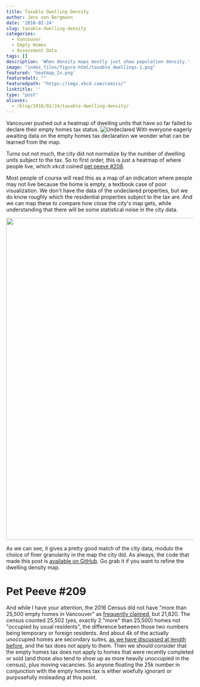 ```yaml
---
title: Taxable Dwelling Density
author: Jens von Bergmann
date: '2018-02-24'
slug: taxable-dwelling-density
categories:
  - Vancouver
  - Empty Homes
  - Assessment Data
tags: []
description: 'When density maps mostly just show population density.'
image: "index_files/figure-html/taxable_dwellings-1.png"
featured: 'heatmap_2x.png'
featuredalt: ""
featuredpath: "https://imgs.xkcd.com/comics/"
linktitle: ''
type: "post"
aliases:
  - /blog/2018/02/24/taxable-dwelling-density/
---
```






Vancouver pushed out a heatmap of dwelling units that have so far failed to declare their empty homes tax status.
![Undeclared](images/undeclared_homes.png)
With everyone eagerly awaiting data on the empty homes tax declaration we wonder what can be learned from the map.

Turns out not much, the city did not normalize by the number of dwelling units subject to the tax. So to first order, this is just a heatmap of where people live, which <span style="font-family: monospace;">xkcd</span> coined [pet peeve #208](https://xkcd.com/1138/).

Most people of course will read this as a map of an indication where people may not live because the home is empty, a textbook case of poor visualization. We don't have the data of the undeclared properties, but we do know roughly which the residential properties subject to the tax are. And we can map these to compare how close the city's map gets, while understanding that there will be some statistical noise in the city data.










<img src="index_files/figure-html/taxable_dwellings-1.png" width="864" />

As we can see, it gives a pretty good match of the city data, modulo the choice of finer granularity in the map the city did. As always, the code that made this post is [available on GitHub](https://github.com/mountainMath/doodles/blob/master/content/posts/2018-02-24-taxable-dwelling-density.Rmarkdown). Go grab it if you want to refine the dwelling density map.

# Pet Peeve #209
And while I have your attention, the 2016 Census did not have "more than 25,500 empty homes in Vancouver" as [frequently claimed](http://vancouversun.com/news/local-news/empty-homes-tax-city-of-vancouver-releases-heat-map-showing-clusters-of-undeclared-properties), but 21,820. The census counted 25,502 (yes, exactly 2 "more" than 25,500) homes not "occupied by usual residents", the difference between those two numbers being temporary or foreign residents. And about 4k of the actually unoccupied homes are secondary suites, [as we have discussed at length before](https://doodles.mountainmath.ca/blog/2018/01/25/empty-suites/), and the tax does not apply to them. Then we should consider that the empty homes tax does not apply to homes that were recently completed or sold (and those also tend to show up as more heavily unoccupied in the census), plus moving vacancies. So anyone floating the 25k number in conjunction with the empty homes tax is either woefully ignorant or purposefully misleading at this point.

